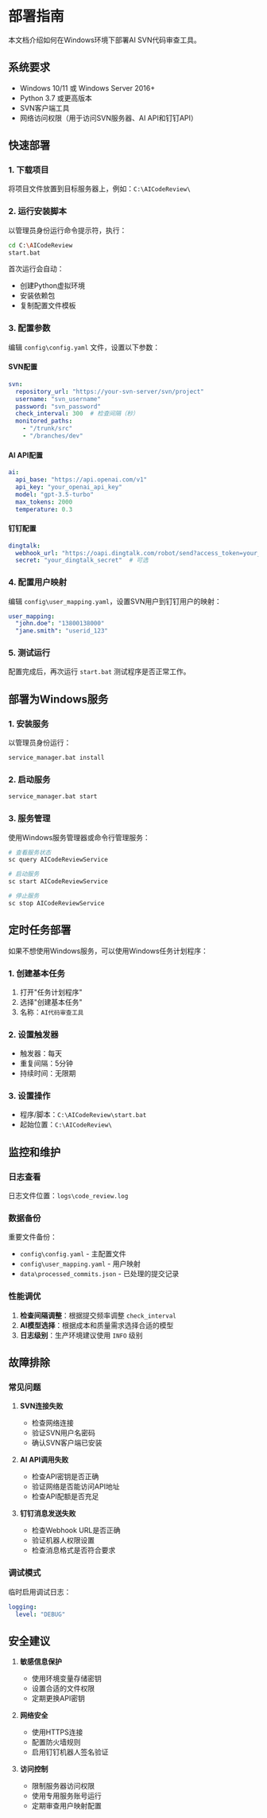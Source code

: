 # 部署指南

本文档介绍如何在Windows环境下部署AI SVN代码审查工具。

## 系统要求

- Windows 10/11 或 Windows Server 2016+
- Python 3.7 或更高版本
- SVN客户端工具
- 网络访问权限（用于访问SVN服务器、AI API和钉钉API）

## 快速部署

### 1. 下载项目

将项目文件放置到目标服务器上，例如：`C:\AICodeReview\`

### 2. 运行安装脚本

以管理员身份运行命令提示符，执行：

```bash
cd C:\AICodeReview
start.bat
```

首次运行会自动：
- 创建Python虚拟环境
- 安装依赖包
- 复制配置文件模板

### 3. 配置参数

编辑 `config\config.yaml` 文件，设置以下参数：

#### SVN配置
```yaml
svn:
  repository_url: "https://your-svn-server/svn/project"
  username: "svn_username"
  password: "svn_password"
  check_interval: 300  # 检查间隔（秒）
  monitored_paths:
    - "/trunk/src"
    - "/branches/dev"
```

#### AI API配置
```yaml
ai:
  api_base: "https://api.openai.com/v1"
  api_key: "your_openai_api_key"
  model: "gpt-3.5-turbo"
  max_tokens: 2000
  temperature: 0.3
```

#### 钉钉配置
```yaml
dingtalk:
  webhook_url: "https://oapi.dingtalk.com/robot/send?access_token=your_token"
  secret: "your_dingtalk_secret"  # 可选
```

### 4. 配置用户映射

编辑 `config\user_mapping.yaml`，设置SVN用户到钉钉用户的映射：

```yaml
user_mapping:
  "john.doe": "13800138000"
  "jane.smith": "userid_123"
```

### 5. 测试运行

配置完成后，再次运行 `start.bat` 测试程序是否正常工作。

## 部署为Windows服务

### 1. 安装服务

以管理员身份运行：

```bash
service_manager.bat install
```

### 2. 启动服务

```bash
service_manager.bat start
```

### 3. 服务管理

使用Windows服务管理器或命令行管理服务：

```bash
# 查看服务状态
sc query AICodeReviewService

# 启动服务
sc start AICodeReviewService

# 停止服务
sc stop AICodeReviewService
```

## 定时任务部署

如果不想使用Windows服务，可以使用Windows任务计划程序：

### 1. 创建基本任务

1. 打开"任务计划程序"
2. 选择"创建基本任务"
3. 名称：`AI代码审查工具`

### 2. 设置触发器

- 触发器：每天
- 重复间隔：5分钟
- 持续时间：无限期

### 3. 设置操作

- 程序/脚本：`C:\AICodeReview\start.bat`
- 起始位置：`C:\AICodeReview\`

## 监控和维护

### 日志查看

日志文件位置：`logs\code_review.log`

### 数据备份

重要文件备份：
- `config\config.yaml` - 主配置文件
- `config\user_mapping.yaml` - 用户映射
- `data\processed_commits.json` - 已处理的提交记录

### 性能调优

1. **检查间隔调整**：根据提交频率调整 `check_interval`
2. **AI模型选择**：根据成本和质量需求选择合适的模型
3. **日志级别**：生产环境建议使用 `INFO` 级别

## 故障排除

### 常见问题

1. **SVN连接失败**
   - 检查网络连接
   - 验证SVN用户名密码
   - 确认SVN客户端已安装

2. **AI API调用失败**
   - 检查API密钥是否正确
   - 验证网络是否能访问API地址
   - 检查API配额是否充足

3. **钉钉消息发送失败**
   - 检查Webhook URL是否正确
   - 验证机器人权限设置
   - 检查消息格式是否符合要求

### 调试模式

临时启用调试日志：

```yaml
logging:
  level: "DEBUG"
```

## 安全建议

1. **敏感信息保护**
   - 使用环境变量存储密钥
   - 设置合适的文件权限
   - 定期更换API密钥

2. **网络安全**
   - 使用HTTPS连接
   - 配置防火墙规则
   - 启用钉钉机器人签名验证

3. **访问控制**
   - 限制服务器访问权限
   - 使用专用服务账号运行
   - 定期审查用户映射配置

